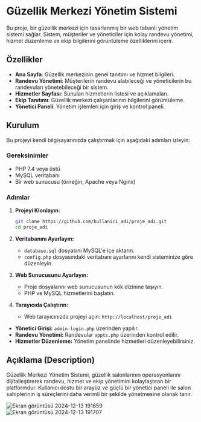 # Güzellik Merkezi Yönetim Sistemi

Bu proje, bir güzellik merkezi için tasarlanmış bir web tabanlı yönetim sistemi sağlar. Sistem, müşteriler ve yöneticiler için kolay randevu yönetimi, hizmet düzenleme ve ekip bilgilerini görüntüleme özelliklerini içerir.

## Özellikler

- **Ana Sayfa**: Güzellik merkezinin genel tanıtımı ve hizmet bilgileri.
- **Randevu Yönetimi**: Müşterilerin randevu alabileceği ve yöneticilerin bu randevuları yönetebileceği bir sistem.
- **Hizmetler Sayfası**: Sunulan hizmetlerin listesi ve açıklamaları.
- **Ekip Tanıtımı**: Güzellik merkezi çalışanlarının bilgilerini görüntüleme.
- **Yönetici Paneli**: Yönetim işlemleri için giriş ve kontrol paneli.

## Kurulum

Bu projeyi kendi bilgisayarınızda çalıştırmak için aşağıdaki adımları izleyin:

### Gereksinimler
- PHP 7.4 veya üstü
- MySQL veritabanı
- Bir web sunucusu (örneğin, Apache veya Nginx)

### Adımlar

1. **Projeyi Klonlayın:**

   ```bash
   git clone https://github.com/kullanici_adi/proje_adi.git
   cd proje_adi
   ```

2. **Veritabanını Ayarlayın:**
   - `database.sql` dosyasını MySQL'e içe aktarın.
   - `config.php` dosyasındaki veritabanı ayarlarını kendi sisteminize göre düzenleyin.

3. **Web Sunucusunu Ayarlayın:**
   - Proje dosyalarını web sunucusunun kök dizinine taşıyın.
   - PHP ve MySQL hizmetlerini başlatın.

4. **Tarayıcıda Çalıştırın:**
   - Web tarayıcınızda projeyi açın: `http://localhost/proje_adi`




- **Yönetici Girişi:** `admin-login.php` üzerinden yapılır.
- **Randevu Yönetimi:** Randevular `appts.php` üzerinden kontrol edilir.
- **Hizmetler Düzenleme:** Yönetim panelinde hizmetleri düzenleyebilirsiniz.

## Açıklama (Description)

Güzellik Merkezi Yönetim Sistemi, güzellik salonlarının operasyonlarını dijitalleştirerek randevu, hizmet ve ekip yönetimini kolaylaştıran bir platformdur. Kullanıcı dostu bir arayüz ve güçlü bir yönetici paneli ile salon sahiplerinin iş süreçlerini daha verimli bir şekilde yönetmesine olanak tanır.


![Ekran görüntüsü 2024-12-13 191659](https://github.com/user-attachments/assets/6b08a09c-696e-426c-8e89-2505e60f8a77)
![Ekran görüntüsü 2024-12-13 191707](https://github.com/user-attachments/assets/490a7d72-a54c-47c8-86a7-912deb709d3b)


